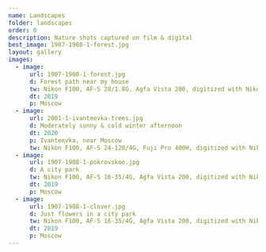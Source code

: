 ```yaml
---
name: Landscapes
folder: landscapes
order: 0
description: Nature shots captured on film & digital
best_image: 1907-1908-1-forest.jpg
layout: gallery
images:
  - image:
      url: 1907-1908-1-forest.jpg
      d: Forest path near my house
      tw: Nikon F100, AF-S 28/1.8G, Agfa Vista 200, digitized with Nikon D750 and RawTherapee 5.9
      dt: 2019
      p: Moscow
  - image: 
      url: 2001-1-ivanteevka-trees.jpg
      d: Moderately sunny & cold winter afternoon
      dt: 2020
      p: Ivanteevka, near Moscow 
      tw: Nikon F100, AF-S 24-120/4G, Fuji Pro 400H, digitized with Nikon D750 and RawTherapee 5.9
  - image:
      url: 1907-1908-1-pokrovskoe.jpg
      d: A city park
      tw: Nikon F100, AF-S 16-35/4G, Agfa Vista 200, digitized with Nikon D750 and RawTherapee 5.9
      dt: 2019
      p: Moscow
  - image:
      url: 1907-1908-1-clover.jpg
      d: Just flowers in a city park
      tw: Nikon F100, AF-S 16-35/4G, Agfa Vista 200, digitized with Nikon D750 and RawTherapee 5.9
      dt: 2019
      p: Moscow
---
```

